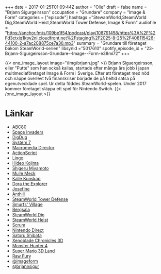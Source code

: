 +++
date = 2017-01-25T01:09:44Z
author = "Olle"
draft = false
name = "Brjann Sigurgeirsson"
occupation = "Grundare"
company = "Image & Form"
categories = ["episode"]
hashtags ="StewamWorld,SteamWorld Dig,SteamWorld Heist,SteamWorld Tower Defense, Image & Form"
audiofile = "https://anchor.fm/s/109be1f54/podcast/play/108791458/https%3A%2F%2Fd3ctxlq1ktw2nl.cloudfront.net%2Fstaging%2F2025-8-25%2F408115426-44100-2-a7ac208875ce7a30.mp3"
summary = "Grundare till företaget bakom SteamWorld-serien"
libsynid ="5017610"
spotify_episode_id = "23-Brjann-Sigurgeirsson-Grundare--Image--Form-e38mi72"
+++

{{< one_image_layout image="/img/brjann.jpg" >}}
Brjann Siguergeirsson, eller "Putte" som han också kallas, startade
efter många års jobb i japan multimediaföretaget Image & Form i Sverige.
Efter att företaget med nöd och näppe överlevt två finanskriser började
de på heltid satsa på egenutvecklade spel. Ur detta föddes SteamWorld-spelen. Under 2017 kommer företaget släppa ett spel för Nintendo Switch.
{{< /one_image_layout >}}

# Länkar
* [ABC80](https://en.wikipedia.org/wiki/ABC_80)
* [Space Invaders](https://www.youtube.com/watch?v=axlx3o0codc)
* [DigDug](https://www.youtube.com/watch?v=FqGV76RcL50)
* [System 7](https://en.wikipedia.org/wiki/System_7)
* [Macromedia Director](https://en.wikipedia.org/wiki/Adobe_Director)
* [ActionScript](https://en.wikipedia.org/wiki/ActionScript) 
* [Lingo](https://en.wikipedia.org/wiki/Lingo_(programming_language)) 
* [Hideo Kojima](https://en.wikipedia.org/wiki/Hideo_Kojima)
* [Shigeru Miyamoto](https://en.wikipedia.org/wiki/Shigeru_Miyamoto)
* [Mulle Meck](https://www.youtube.com/watch?v=IbSEHXE95NQ)
* [Kalle Kunskap](https://www.youtube.com/watch?v=6QBltQXei0A&t=278s)
* [Dora the Explorer](https://www.youtube.com/watch?v=jGaZt9Ugmv4)
* [Josefine](https://www.youtube.com/watch?v=UeB9fndj2Rc)
* [Anthill](https://www.youtube.com/watch?v=UL9WQtA6sKs) 
* [SteamWorld Tower Defense](https://www.youtube.com/watch?v=Wp1lWLcZTfA)
* [Smurfs' Village](https://www.youtube.com/watch?v=jEjxvu8ZdjM)
* [Bergsala](https://sv.wikipedia.org/wiki/Bergsala)
* [SteamWorld Dig](https://www.youtube.com/watch?v=ZMGYQ40DzsU)
* [SteamWorld Heist](https://www.youtube.com/watch?v=mV5_Hp3kG7U)
* [Scrum](https://en.wikipedia.org/wiki/Scrum_(software_development))
* [Nintendo Direct](https://www.youtube.com/watch?v=uVeh68XmeHQ)
* [Satoru Shibata](http://nintendo.wikia.com/wiki/Satoru_Shibata)
* [Xenoblade Chronicles 3D](https://www.youtube.com/watch?v=L5xuRbkXcZ8)
* [Monster Hunter 4](https://www.youtube.com/watch?v=fdjvYihfUkk)
* [Super Mario 3D Land](https://www.youtube.com/watch?v=h2EyR_DPJTQ)
* [Raw Fury](http://rawfury.com/)
* [@imageform](https://twitter.com/imageform)
* [@brjannsigur](https://twitter.com/brjannsigur)

